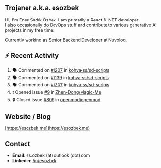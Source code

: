 ##  Trojaner a.k.a. esozbek
Hi, I'm Enes Sadık Özbek. I am primarily a React & .NET developer.  
I also occasionally do DevOps stuff and contribute to various generative AI projects in my free time.

Currently working as Senior Backend Developer at [Nuvolog](https://nuvolog.com/).

## :zap: Recent Activity

<!--START_SECTION:activity-->
1. 🗣 Commented on [#1207](https://github.com/kohya-ss/sd-scripts/pull/1207#issuecomment-2016914548) in [kohya-ss/sd-scripts](https://github.com/kohya-ss/sd-scripts)
2. 🗣 Commented on [#1139](https://github.com/kohya-ss/sd-scripts/pull/1139#issuecomment-2016910615) in [kohya-ss/sd-scripts](https://github.com/kohya-ss/sd-scripts)
3. 🗣 Commented on [#1207](https://github.com/kohya-ss/sd-scripts/pull/1207#issuecomment-2016910356) in [kohya-ss/sd-scripts](https://github.com/kohya-ss/sd-scripts)
4. ❗ Opened issue [#9](https://github.com/Zhen-Dong/Magic-Me/issues/9) in [Zhen-Dong/Magic-Me](https://github.com/Zhen-Dong/Magic-Me)
5. 🔒 Closed issue [#809](https://github.com/openmod/openmod/issues/809) in [openmod/openmod](https://github.com/openmod/openmod)
<!--END_SECTION:activity-->

## Website / Blog
[https://esozbek.me](https://esozbek.me)

## Contact
- **Email**: es.ozbek (at) outlook (dot) com
- **LinkedIn**: [/in/esozbek](https://linkedin.com/in/esozbek)
